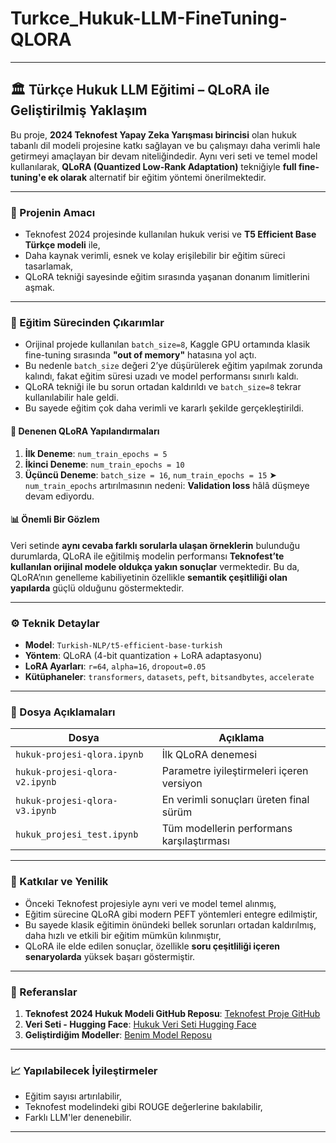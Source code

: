# Turkce_Hukuk-LLM-FineTuning-QLORA


---

## 🏛️ Türkçe Hukuk LLM Eğitimi – QLoRA ile Geliştirilmiş Yaklaşım

Bu proje, **2024 Teknofest Yapay Zeka Yarışması birincisi** olan hukuk tabanlı dil modeli projesine katkı sağlayan ve bu çalışmayı daha verimli hale getirmeyi amaçlayan bir devam niteliğindedir. Aynı veri seti ve temel model kullanılarak, **QLoRA (Quantized Low-Rank Adaptation)** tekniğiyle **full fine-tuning'e ek olarak** alternatif bir eğitim yöntemi önerilmektedir.

---

### 🎯 Projenin Amacı

* Teknofest 2024 projesinde kullanılan hukuk verisi ve **T5 Efficient Base Türkçe modeli** ile,
* Daha kaynak verimli, esnek ve kolay erişilebilir bir eğitim süreci tasarlamak,
* QLoRA tekniği sayesinde eğitim sırasında yaşanan donanım limitlerini aşmak.

---

### 🧠 Eğitim Sürecinden Çıkarımlar

* Orijinal projede kullanılan `batch_size=8`, Kaggle GPU ortamında klasik fine-tuning sırasında **"out of memory"** hatasına yol açtı.
* Bu nedenle `batch_size` değeri 2’ye düşürülerek eğitim yapılmak zorunda kalındı, fakat eğitim süresi uzadı ve model performansı sınırlı kaldı.
* QLoRA tekniği ile bu sorun ortadan kaldırıldı ve `batch_size=8` tekrar kullanılabilir hale geldi.
* Bu sayede eğitim çok daha verimli ve kararlı şekilde gerçekleştirildi.

#### 🔄 Denenen QLoRA Yapılandırmaları

1. **İlk Deneme**: `num_train_epochs = 5`
2. **İkinci Deneme**: `num_train_epochs = 10`
3. **Üçüncü Deneme**: `batch_size = 16`, `num_train_epochs = 15`
   ➤ `num_train_epochs` artırılmasının nedeni: **Validation loss** hâlâ düşmeye devam ediyordu.

#### 📊 Önemli Bir Gözlem

Veri setinde **aynı cevaba farklı sorularla ulaşan örneklerin** bulunduğu durumlarda, QLoRA ile eğitilmiş modelin performansı **Teknofest’te kullanılan orijinal modele oldukça yakın sonuçlar** vermektedir.
Bu da, QLoRA’nın genelleme kabiliyetinin özellikle **semantik çeşitliliği olan yapılarda** güçlü olduğunu göstermektedir.

---

### ⚙️ Teknik Detaylar

* **Model**: `Turkish-NLP/t5-efficient-base-turkish`
* **Yöntem**: QLoRA (4-bit quantization + LoRA adaptasyonu)
* **LoRA Ayarları**: `r=64`, `alpha=16`, `dropout=0.05`
* **Kütüphaneler**: `transformers`, `datasets`, `peft`, `bitsandbytes`, `accelerate`

---

### 📁 Dosya Açıklamaları

| Dosya                          | Açıklama                                  |
| ------------------------------ | ----------------------------------------- |
| `hukuk-projesi-qlora.ipynb`    | İlk QLoRA denemesi                        |
| `hukuk-projesi-qlora-v2.ipynb` | Parametre iyileştirmeleri içeren versiyon |
| `hukuk-projesi-qlora-v3.ipynb` | En verimli sonuçları üreten final sürüm   |
| `hukuk_projesi_test.ipynb`     | Tüm modellerin performans karşılaştırması |

---

### 🚀 Katkılar ve Yenilik

* Önceki Teknofest projesiyle aynı veri ve model temel alınmış,
* Eğitim sürecine QLoRA gibi modern PEFT yöntemleri entegre edilmiştir,
* Bu sayede klasik eğitimin önündeki bellek sorunları ortadan kaldırılmış, daha hızlı ve etkili bir eğitim mümkün kılınmıştır,
* QLoRA ile elde edilen sonuçlar, özellikle **soru çeşitliliği içeren senaryolarda** yüksek başarı göstermiştir.

---


### 🔗 Referanslar

1. **Teknofest 2024 Hukuk Modeli GitHub Reposu**: [Teknofest Proje GitHub](https://github.com/xxxxxx)  
2. **Veri Seti - Hugging Face**: [Hukuk Veri Seti Hugging Face](https://huggingface.co/datasets/xxxxxx)  
3. **Geliştirdiğim Modeller**: [Benim Model Reposu](https://github.com/xxxxxx)
---
### 📈 Yapılabilecek İyileştirmeler

* Eğitim sayısı artırılabilir,
* Teknofest modelindeki gibi ROUGE değerlerine bakılabilir,
* Farklı LLM'ler denenebilir.

---
